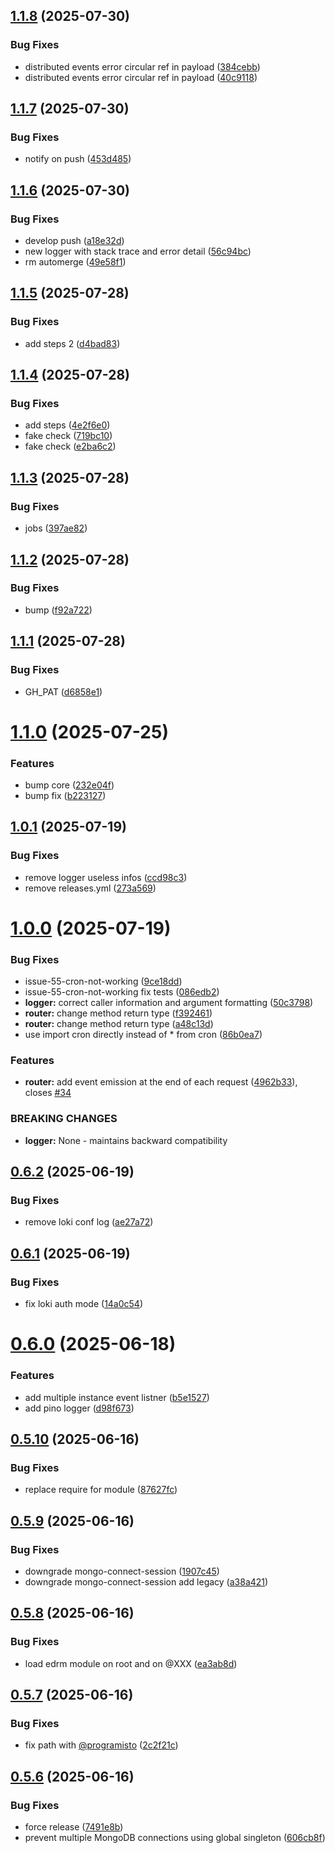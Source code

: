 ## [1.1.8](https://github.com/programisto-labs/endurance-core/compare/v1.1.7...v1.1.8) (2025-07-30)


### Bug Fixes

* distributed events error circular ref in payload ([384cebb](https://github.com/programisto-labs/endurance-core/commit/384cebb87acec8d245a5ce6558f2dbca21505c68))
* distributed events error circular ref in payload ([40c9118](https://github.com/programisto-labs/endurance-core/commit/40c911879b8ad99d0cbc977e467d4f5c366a7657))

## [1.1.7](https://github.com/programisto-labs/endurance-core/compare/v1.1.6...v1.1.7) (2025-07-30)


### Bug Fixes

* notify on push ([453d485](https://github.com/programisto-labs/endurance-core/commit/453d48565a318a7b78bcc520a9919decd0faea42))

## [1.1.6](https://github.com/programisto-labs/endurance-core/compare/v1.1.5...v1.1.6) (2025-07-30)


### Bug Fixes

* develop push ([a18e32d](https://github.com/programisto-labs/endurance-core/commit/a18e32d383ca66fe9275cd17fee967d96b72e689))
* new logger with stack trace and error detail ([56c94bc](https://github.com/programisto-labs/endurance-core/commit/56c94bcda734984b29cef6f0747f665f27f176c1))
* rm automerge ([49e58f1](https://github.com/programisto-labs/endurance-core/commit/49e58f10a243e5e46bd7e3485436f60e2d4f44ec))

## [1.1.5](https://github.com/programisto-labs/endurance-core/compare/v1.1.4...v1.1.5) (2025-07-28)


### Bug Fixes

* add steps 2 ([d4bad83](https://github.com/programisto-labs/endurance-core/commit/d4bad83dfd8a6f800368abea16118be9368484a7))

## [1.1.4](https://github.com/programisto-labs/endurance-core/compare/v1.1.3...v1.1.4) (2025-07-28)


### Bug Fixes

* add steps ([4e2f6e0](https://github.com/programisto-labs/endurance-core/commit/4e2f6e02ad98c6e798d19a8b55ccb8ec2f7ec771))
* fake check ([719bc10](https://github.com/programisto-labs/endurance-core/commit/719bc103f6d1f6666cad420a04176d366ed6d41c))
* fake check ([e2ba6c2](https://github.com/programisto-labs/endurance-core/commit/e2ba6c2d5c45937dd322e6eaf9fa187ae3734057))

## [1.1.3](https://github.com/programisto-labs/endurance-core/compare/v1.1.2...v1.1.3) (2025-07-28)


### Bug Fixes

* jobs ([397ae82](https://github.com/programisto-labs/endurance-core/commit/397ae8247a1628eb1c277ff54314c354ed089126))

## [1.1.2](https://github.com/programisto-labs/endurance-core/compare/v1.1.1...v1.1.2) (2025-07-28)


### Bug Fixes

* bump ([f92a722](https://github.com/programisto-labs/endurance-core/commit/f92a72218667e86ec1e6f504eabf47c0b8e227da))

## [1.1.1](https://github.com/programisto-labs/endurance-core/compare/v1.1.0...v1.1.1) (2025-07-28)


### Bug Fixes

* GH_PAT ([d6858e1](https://github.com/programisto-labs/endurance-core/commit/d6858e1dd6c9d387a2442309cc97d27a98fd518e))

# [1.1.0](https://github.com/programisto-labs/endurance-core/compare/v1.0.1...v1.1.0) (2025-07-25)


### Features

* bump core ([232e04f](https://github.com/programisto-labs/endurance-core/commit/232e04f622741c85c12ed4fe7621212e03473012))
* bump fix ([b223127](https://github.com/programisto-labs/endurance-core/commit/b2231273690742cb69b69d0bc699b4e3762eeb16))

## [1.0.1](https://github.com/programisto-labs/endurance-core/compare/v1.0.0...v1.0.1) (2025-07-19)


### Bug Fixes

* remove logger useless infos ([ccd98c3](https://github.com/programisto-labs/endurance-core/commit/ccd98c3e2a93a73768607b7d76012038716e4ea2))
* remove releases.yml ([273a569](https://github.com/programisto-labs/endurance-core/commit/273a5695877c50f064bfefbf1a94b4f6a130f9a9))

# [1.0.0](https://github.com/programisto-labs/endurance-core/compare/v0.6.2...v1.0.0) (2025-07-19)


### Bug Fixes

* issue-55-cron-not-working ([9ce18dd](https://github.com/programisto-labs/endurance-core/commit/9ce18dd38a7eb646f65548593d9cf10298509614))
* issue-55-cron-not-working fix tests ([086edb2](https://github.com/programisto-labs/endurance-core/commit/086edb28ce5406d39ed3a973c3009632f022cc6f))
* **logger:** correct caller information and argument formatting ([50c3798](https://github.com/programisto-labs/endurance-core/commit/50c37984daa95c904e17aa82da66e7dfa8a4d968))
* **router:** change method return type ([f392461](https://github.com/programisto-labs/endurance-core/commit/f39246175d246475d9c08e7e77aa1c5ecef66c53))
* **router:** change method return type ([a48c13d](https://github.com/programisto-labs/endurance-core/commit/a48c13dca78b8c3631ab46ce2977086d7ee6270f))
* use import cron directly instead of * from cron ([86b0ea7](https://github.com/programisto-labs/endurance-core/commit/86b0ea77759bf08bb13e260a46a440e763b0992b))


### Features

* **router:** add event emission at the end of each request ([4962b33](https://github.com/programisto-labs/endurance-core/commit/4962b336c65af9b20eb349e084e766bfdf40853b)), closes [#34](https://github.com/programisto-labs/endurance-core/issues/34)


### BREAKING CHANGES

* **logger:** None - maintains backward compatibility

## [0.6.2](https://github.com/programisto-labs/endurance-core/compare/v0.6.1...v0.6.2) (2025-06-19)


### Bug Fixes

* remove loki conf log ([ae27a72](https://github.com/programisto-labs/endurance-core/commit/ae27a728cbbb6cce3e47ceefb69a638fb51cfcd8))

## [0.6.1](https://github.com/programisto-labs/endurance-core/compare/v0.6.0...v0.6.1) (2025-06-19)


### Bug Fixes

* fix loki auth mode ([14a0c54](https://github.com/programisto-labs/endurance-core/commit/14a0c542d3ba042f869d1ea8c9fa2ed9431f6acf))

# [0.6.0](https://github.com/programisto-labs/endurance-core/compare/v0.5.10...v0.6.0) (2025-06-18)


### Features

* add multiple instance event listner ([b5e1527](https://github.com/programisto-labs/endurance-core/commit/b5e152773052c7232e220c8d449e637f08c1d227))
* add pino logger ([d98f673](https://github.com/programisto-labs/endurance-core/commit/d98f673996f48aad1edb608e70f4785041ce7572))

## [0.5.10](https://github.com/programisto-labs/endurance-core/compare/v0.5.9...v0.5.10) (2025-06-16)


### Bug Fixes

* replace require for module ([87627fc](https://github.com/programisto-labs/endurance-core/commit/87627fc8c5f04a045eec342cd9196d3797f967a7))

## [0.5.9](https://github.com/programisto-labs/endurance-core/compare/v0.5.8...v0.5.9) (2025-06-16)


### Bug Fixes

* downgrade mongo-connect-session ([1907c45](https://github.com/programisto-labs/endurance-core/commit/1907c450af4e66739382408a03b02dcbd165326e))
* downgrade mongo-connect-session add legacy ([a38a421](https://github.com/programisto-labs/endurance-core/commit/a38a421db9486cdfcbee569c844ffa9de6d6441e))

## [0.5.8](https://github.com/programisto-labs/endurance-core/compare/v0.5.7...v0.5.8) (2025-06-16)


### Bug Fixes

* load edrm module on root and on @XXX ([ea3ab8d](https://github.com/programisto-labs/endurance-core/commit/ea3ab8d0ed721d1231854e5710eb5b2561478b8a))

## [0.5.7](https://github.com/programisto-labs/endurance-core/compare/v0.5.6...v0.5.7) (2025-06-16)


### Bug Fixes

* fix path with [@programisto](https://github.com/programisto) ([2c2f21c](https://github.com/programisto-labs/endurance-core/commit/2c2f21cc29fab4a8eb73af44d04800dcb2b5ccc9))

## [0.5.6](https://github.com/programisto-labs/endurance-core/compare/v0.5.5...v0.5.6) (2025-06-16)


### Bug Fixes

* force release ([7491e8b](https://github.com/programisto-labs/endurance-core/commit/7491e8bd8a55ab2860b1da2f12855b4ece95b0a2))
* prevent multiple MongoDB connections using global singleton ([606cb8f](https://github.com/programisto-labs/endurance-core/commit/606cb8fb2baf76767f4d1171ee8ca210ee8e2779))

